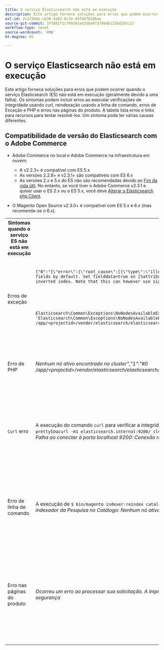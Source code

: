 ```yaml
---
title: O serviço Elasticsearch não está em execução
description: Este artigo fornece soluções para erros que podem ocorrer quando o serviço Elasticsearch (ES) não está em execução (geralmente devido a uma falha). Os sintomas podem incluir erros ao executar verificações de integridade usando curl, reindexação usando a linha de comando, erros de Exceção e PHP e erros nas páginas do produto. A tabela lista erros e links para recursos para tentar resolvê-los. Um sintoma pode ter várias causas diferentes.
exl-id: 2c2230de-cb30-4a03-8c3e-d9f44783dbae
source-git-commit: 3ff881f1c799201ed25ba9737864b1226d283c22
workflow-type: tm+mt
source-wordcount: '496'
ht-degree: 0%

---
```


# O serviço Elasticsearch não está em execução

Este artigo fornece soluções para erros que podem ocorrer quando o serviço Elasticsearch (ES) não está em execução (geralmente devido a uma falha). Os sintomas podem incluir erros ao executar verificações de integridade usando curl, reindexação usando a linha de comando, erros de Exceção e PHP e erros nas páginas do produto. A tabela lista erros e links para recursos para tentar resolvê-los. Um sintoma pode ter várias causas diferentes.

## Compatibilidade de versão do Elasticsearch com o Adobe Commerce

* Adobe Commerce no local e Adobe Commerce na infraestrutura em nuvem:

   * A v2.2.3+ é compatível com ES 5.x
   * As versões 2.2.8+ e v2.3.1+ são compatíveis com ES 6.x
   * As versões 2.x e 5.x do ES não são recomendadas devido ao [Fim da vida útil](https://www.elastic.co/support/eol). No entanto, se você tiver o Adobe Commerce v2.3.1 e quiser usar o ES 2.x ou o ES 5.x, você deve [Alterar o Elasticsearch php Client](https://devdocs.magento.com/guides/v2.3/config-guide/elasticsearch/es-downgrade.html).

* O Magento Open Source v2.3.0+ é compatível com ES 5.x e 6.x (mas recomenda-se o 6.x).

<table>
<tr>
<th>Sintomas quando o serviço ES não está em execução</th>
<th>Detalhes</th>
<th>Recursos</th>
</tr>
<tr>
<td rowspan="3">Erros de exceção</td>
</tr>
<tr>
<td>
<code>{"0":"{\"error\":{\"root_cause\":[{\"type\":\"illegal_argument_exception\",\"reason\":\"Fielddata is disabled on text fields by default. Set fielddata=true on [%attribute_code%]] in order to load fielddata in memory by uninverting the inverted index. Note that this can however use significant memory.\"}]</code>
</td>
<td>
O <a href="https://experienceleague.adobe.com/docs/commerce-knowledge-base/kb/troubleshooting/elasticsearch/elasticsearch-5-is-configured-but-search-page-does-not-load-with-fielddata-is-disabled...-error.html">Elasticsearch 5 está configurado, mas a página de pesquisa não carrega com o erro "Fielddata is disabled..."</a> em nossa base de dados de suporte.
</td>
</tr>
<tr>
<td>
<code>Elasticsearch\Common\Exceptions\NoNodesAvailableException: Noticed exception 'Elasticsearch\Common\Exceptions\NoNodesAvailableException' with message 'No alive nodes found in your cluster' in /app/&lt;projectid&gt;/vendor/elasticsearch/elasticsearch/src/Elasticsearch/ConnectionPool/StaticNoPingConnectionPool.php:51</code>
</td>
<td>
Índices Elasticsuite não sendo excluídos.  Consulte <a href="https://experienceleague.adobe.com/docs/commerce-knowledge-base/kb/troubleshooting/elasticsearch/elasticsuite-tracking-indices-causes-problems-with-elasticsearch.html">Os índices de rastreamento do ElasticSuite causam problemas com o Elasticsearch</a> em nossa base de dados de conhecimento de suporte.
 </td>
</tr>
<tr>
<td>Erro de PHP</td>
<td>
<i>Nenhum nó ativo encontrado no cluster","1":"#0 /app/&lt;projectid&gt;/vendor/elasticsearch/elasticsearch/src/Elasticsearch/Transport.php</i>
</td>
<td rowspan="4">
<ul>
<li>Recursos para espaço em disco insuficiente:<ul>
<li><a href="https://www.cyberciti.biz/datacenter/linux-unix-bsd-osx-cannot-write-to-hard-disk/">8 dicas para solucionar problemas de disco rígido nos sistemas Linux e Unix, como disco cheio ou não pode gravar no disco</a></li>
<li><a href="https://serverfault.com/questions/315181/df-says-disk-is-full-but-it-is-not">serverfault: df diz que o disco está cheio, mas não está</a></li>
<li><a href="https://unix.stackexchange.com/questions/125429/tracking-down-where-disk-space-has-gone-on-linux">unix.stackexchange.com: rastreando para onde o espaço em disco foi no Linux?</a></li>
<li>Os arquivos de log não são arquivados regularmente. Consulte <a href="https://docs.magento.com/m2/ee/user_guide/system/action-log-archive.html#configure-the-log-archive">Configurar o Arquivo de Log</a> na documentação do desenvolvedor.</li>
<li>Os diretórios do sistema de arquivos não estão otimizados. Consulte <a href="https://docs.magento.com/m2/ee/user_guide/system/file-optimization.html">Otimização de arquivos</a> na documentação do desenvolvedor.</li>
<li>Se as soluções na documentação acima não resolverem o problema, entre em contato com a equipe de conta da Adobe para solicitar armazenamento adicional.</li>
</ul>
</li>
<li>Se o disco não estiver sem espaço de armazenamento, mas você ainda receber mensagens de erro na coluna esquerda, <a href="/help/help-center-guide/help-center/magento-help-center-user-guide.md#submit-ticket">envie um tíquete de suporte</a>.</li>
</ul>
<ul>
<li>Consulte <a href="https://experienceleague.adobe.com/docs/commerce-knowledge-base/kb/troubleshooting/elasticsearch/elasticsuite-tracking-indices-causes-problems-with-elasticsearch.html">Os índices de rastreamento do ElasticSuite causam problemas com o Elasticsearch</a> em nossa base de dados de conhecimento de suporte.
</li>
</ul>
</td>
</tr>
<tr>
<td><code>Curl</code> erro</td>
<td>A execução do comando <code>curl</code> para verificar a integridade do Elasticsearch:<code>curl -m1 localhost:9200/_cluster/health?pretty</code>(ou<code>curl -m1 elasticsearch.internal:9200/_cluster/health?pretty</code>para contas de Início) produz este erro: <i>Erro: curl: (7) Falha ao conectar à porta localhost 9200: Conexão recusada</i> </td>
</tr>
<tr>
<td>Erro de linha de comando</td>
<td>A execução de <code>$ bin/magento indexer:reindex catalogsearch_fulltext</code> produz este erro <i>Erro desconhecido no processo do indexador da Pesquisa no Catálogo:
        Nenhum nó ativo encontrado no cluster</i>
</td>
</tr>
<tr>
<td>Erro nas páginas do produto
</td>
<td><i>Ocorreu um erro ao processar sua solicitação.
      A impressão de exceção está desabilitada por padrão por motivos de segurança</code></i>
</tr>
</table>
